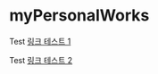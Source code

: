 # myPersonalWorks

Test [링크 테스트 1](https://github.com/velmash/myPersonalWorks/tree/main/GitUploadTest)

Test [링크 테스트 2](https://github.com/velmash/myPersonalWorks/tree/main/GitUploadTest2)
